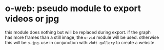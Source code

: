 # o-web: pseudo module to export videos or jpg

this module does nothing but will be replaced during export. if the graph has
more frames than a still image, the `o-vid` module will be used. otherwise this
will be `o-jpg`. use in conjunction with `vkdt gallery` to create a website.
